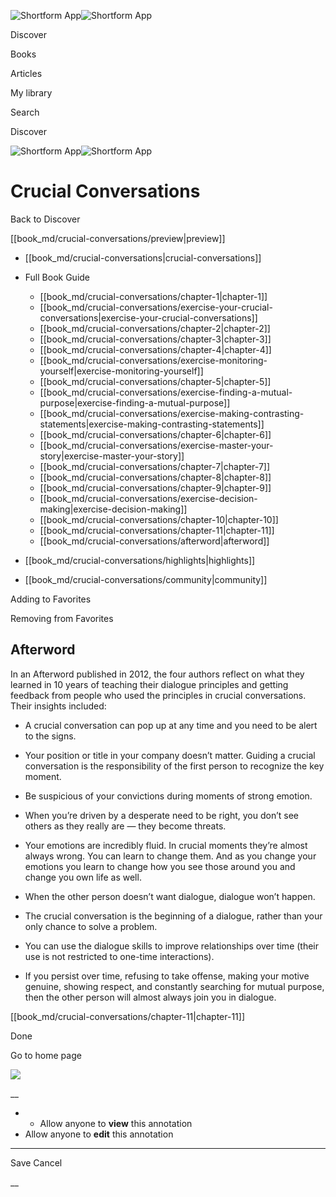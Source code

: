 ![Shortform App](/img/logo.36a2399e.svg)![Shortform App](/img/logo-dark.70c1b072.svg)

Discover

Books

Articles

My library

Search

Discover

![Shortform App](/img/logo.36a2399e.svg)![Shortform App](/img/logo-dark.70c1b072.svg)

# Crucial Conversations

Back to Discover

[[book_md/crucial-conversations/preview|preview]]

  * [[book_md/crucial-conversations|crucial-conversations]]
  * Full Book Guide

    * [[book_md/crucial-conversations/chapter-1|chapter-1]]
    * [[book_md/crucial-conversations/exercise-your-crucial-conversations|exercise-your-crucial-conversations]]
    * [[book_md/crucial-conversations/chapter-2|chapter-2]]
    * [[book_md/crucial-conversations/chapter-3|chapter-3]]
    * [[book_md/crucial-conversations/chapter-4|chapter-4]]
    * [[book_md/crucial-conversations/exercise-monitoring-yourself|exercise-monitoring-yourself]]
    * [[book_md/crucial-conversations/chapter-5|chapter-5]]
    * [[book_md/crucial-conversations/exercise-finding-a-mutual-purpose|exercise-finding-a-mutual-purpose]]
    * [[book_md/crucial-conversations/exercise-making-contrasting-statements|exercise-making-contrasting-statements]]
    * [[book_md/crucial-conversations/chapter-6|chapter-6]]
    * [[book_md/crucial-conversations/exercise-master-your-story|exercise-master-your-story]]
    * [[book_md/crucial-conversations/chapter-7|chapter-7]]
    * [[book_md/crucial-conversations/chapter-8|chapter-8]]
    * [[book_md/crucial-conversations/chapter-9|chapter-9]]
    * [[book_md/crucial-conversations/exercise-decision-making|exercise-decision-making]]
    * [[book_md/crucial-conversations/chapter-10|chapter-10]]
    * [[book_md/crucial-conversations/chapter-11|chapter-11]]
    * [[book_md/crucial-conversations/afterword|afterword]]
  * [[book_md/crucial-conversations/highlights|highlights]]
  * [[book_md/crucial-conversations/community|community]]



Adding to Favorites 

Removing from Favorites 

## Afterword

In an Afterword published in 2012, the four authors reflect on what they learned in 10 years of teaching their dialogue principles and getting feedback from people who used the principles in crucial conversations. Their insights included:

  * A crucial conversation can pop up at any time and you need to be alert to the signs.
  * Your position or title in your company doesn’t matter. Guiding a crucial conversation is the responsibility of the first person to recognize the key moment.


  * Be suspicious of your convictions during moments of strong emotion.
  * When you’re driven by a desperate need to be right, you don’t see others as they really are — they become threats.


  * Your emotions are incredibly fluid. In crucial moments they’re almost always wrong. You can learn to change them. And as you change your emotions you learn to change how you see those around you and change you own life as well.


  * When the other person doesn’t want dialogue, dialogue won’t happen.


  * The crucial conversation is the beginning of a dialogue, rather than your only chance to solve a problem.
  * You can use the dialogue skills to improve relationships over time (their use is not restricted to one-time interactions).


  * If you persist over time, refusing to take offense, making your motive genuine, showing respect, and constantly searching for mutual purpose, then the other person will almost always join you in dialogue.



[[book_md/crucial-conversations/chapter-11|chapter-11]]

Done

Go to home page 

![](https://bat.bing.com/action/0?ti=56018282&Ver=2&mid=881da4cc-c834-4ff3-8ddb-6ec54a39afaf&sid=49fff5b0636c11eeb9c611038afc8668&vid=4a005010636c11ee80c703d4c4a7acd5&vids=0&msclkid=N&pi=0&lg=en-US&sw=800&sh=600&sc=24&nwd=1&tl=Shortform%20%7C%20Book&p=https%3A%2F%2Fwww.shortform.com%2Fapp%2Fbook%2Fcrucial-conversations%2Fafterword&r=&lt=442&evt=pageLoad&sv=1&rn=75545)

__

  *   * Allow anyone to **view** this annotation
  * Allow anyone to **edit** this annotation



* * *

Save Cancel

__



